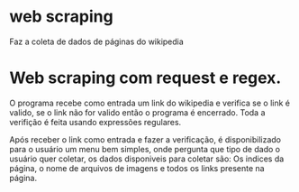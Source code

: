 # web scraping
Faz a coleta de dados de páginas do wikipedia

# Web scraping com request e regex.

O programa recebe como entrada um link do wikipedia e verifica se o link é valido, se o link não for valido então o programa é encerrado. Toda a verifição é feita usando expressões regulares.

Após receber o link como entrada e fazer a verificação, é disponibilizado para o usuário um menu bem simples, onde pergunta que tipo de dado o usuário quer coletar, os dados disponiveis para coletar são: Os indices da página, o nome de arquivos de imagens e todos os links presente na página.

